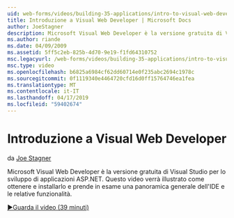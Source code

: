 ```yaml
---
uid: web-forms/videos/building-35-applications/intro-to-visual-web-developer
title: Introduzione a Visual Web Developer | Microsoft Docs
author: JoeStagner
description: Microsoft Visual Web Developer è la versione gratuita di Visual Studio per lo sviluppo di applicazioni ASP.NET. Questo video verrà illustrato come ottenere e installarlo insieme a t...
ms.author: riande
ms.date: 04/09/2009
ms.assetid: 5ff5c2eb-825b-4d70-9e19-f1fd64310752
msc.legacyurl: /web-forms/videos/building-35-applications/intro-to-visual-web-developer
msc.type: video
ms.openlocfilehash: b6825a6984cf62dd60714e0f235abc2694c1978c
ms.sourcegitcommit: 0f1119340e4464720cfd16d0ff15764746ea1fea
ms.translationtype: MT
ms.contentlocale: it-IT
ms.lasthandoff: 04/17/2019
ms.locfileid: "59402674"
---
```

# <a name="intro-to-visual-web-developer"></a>Introduzione a Visual Web Developer

da [Joe Stagner](https://github.com/JoeStagner)

Microsoft Visual Web Developer è la versione gratuita di Visual Studio per lo sviluppo di applicazioni ASP.NET. Questo video verrà illustrato come ottenere e installarlo e prende in esame una panoramica generale dell'IDE e le relative funzionalità.

[&#9654;Guarda il video (39 minuti)](https://channel9.msdn.com/Blogs/ASP-NET-Site-Videos/intro-to-visual-web-developer)
